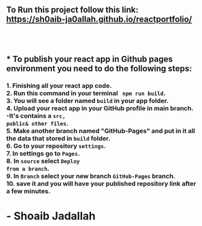 ## To Run this project follow this link: <br /> https://sh0aib-ja0allah.github.io/reactportfolio/

<br />
<br />

## * To publish your react app in Github pages environment you need to do the following steps:
### 1. Finishing all your react app code. <br />2. Run this command in your terminal <code> npm run build</code>. <br />3. You will see a folder named <code>build</code> in your app folder. <br>4. Upload your react app in your GitHub profile in main branch. -It's contains a <code>src, public& other files</code>.<br />5. Make another branch named "GitHub-Pages" and put in it all the data that stored in <code>build</code> folder.<br />6. Go to your repository <code>settings</code>.<br />7. In settings go to <code>Pages</code>.<br /> 8. In <code>source</code> select <code>Deploy from a branch</code>. <br />9. In <code>Branch</code> select your new branch <code>GitHub-Pages</code> branch. <br />10. save it and you will have your published repository link after a few minutes.

# - Shoaib Jadallah
